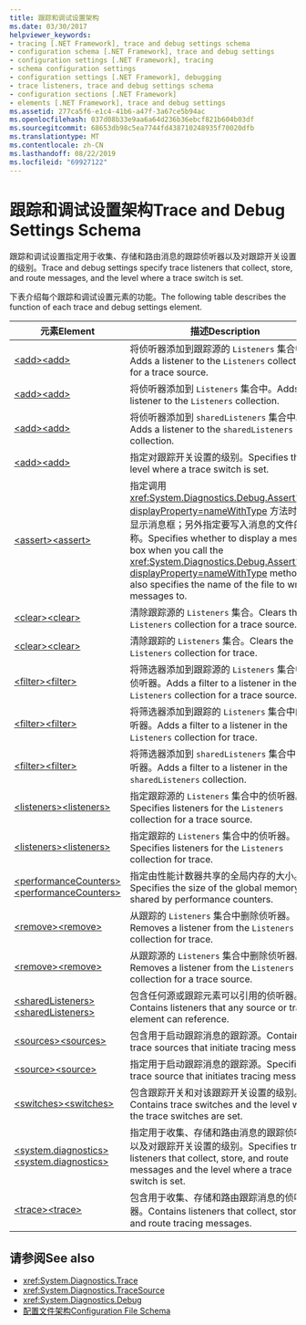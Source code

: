 ```yaml
---
title: 跟踪和调试设置架构
ms.date: 03/30/2017
helpviewer_keywords:
- tracing [.NET Framework], trace and debug settings schema
- configuration schema [.NET Framework], trace and debug settings
- configuration settings [.NET Framework], tracing
- schema configuration settings
- configuration settings [.NET Framework], debugging
- trace listeners, trace and debug settings schema
- configuration sections [.NET Framework]
- elements [.NET Framework], trace and debug settings
ms.assetid: 277ca5f6-e1c4-41b6-a47f-3a67ce5b94ac
ms.openlocfilehash: 037d08b33e9aa6a64d236b36ebcf821b604b03df
ms.sourcegitcommit: 68653db98c5ea7744fd438710248935f70020dfb
ms.translationtype: MT
ms.contentlocale: zh-CN
ms.lasthandoff: 08/22/2019
ms.locfileid: "69927122"
---
```

# <a name="trace-and-debug-settings-schema"></a><span data-ttu-id="9ee70-102">跟踪和调试设置架构</span><span class="sxs-lookup"><span data-stu-id="9ee70-102">Trace and Debug Settings Schema</span></span>
<span data-ttu-id="9ee70-103">跟踪和调试设置指定用于收集、存储和路由消息的跟踪侦听器以及对跟踪开关设置的级别。</span><span class="sxs-lookup"><span data-stu-id="9ee70-103">Trace and debug settings specify trace listeners that collect, store, and route messages, and the level where a trace switch is set.</span></span>  
  
 <span data-ttu-id="9ee70-104">下表介绍每个跟踪和调试设置元素的功能。</span><span class="sxs-lookup"><span data-stu-id="9ee70-104">The following table describes the function of each trace and debug settings element.</span></span>  
  
|<span data-ttu-id="9ee70-105">元素</span><span class="sxs-lookup"><span data-stu-id="9ee70-105">Element</span></span>|<span data-ttu-id="9ee70-106">描述</span><span class="sxs-lookup"><span data-stu-id="9ee70-106">Description</span></span>|  
|-------------|-----------------|  
|[<span data-ttu-id="9ee70-107">\<add></span><span class="sxs-lookup"><span data-stu-id="9ee70-107">\<add></span></span>](add-element-for-listeners-for-source.md)|<span data-ttu-id="9ee70-108">将侦听器添加到跟踪源的 `Listeners` 集合中。</span><span class="sxs-lookup"><span data-stu-id="9ee70-108">Adds a listener to the `Listeners` collection for a trace source.</span></span>|  
|[<span data-ttu-id="9ee70-109">\<add></span><span class="sxs-lookup"><span data-stu-id="9ee70-109">\<add></span></span>](add-element-for-listeners-for-trace.md)|<span data-ttu-id="9ee70-110">将侦听器添加到 `Listeners` 集合中。</span><span class="sxs-lookup"><span data-stu-id="9ee70-110">Adds a listener to the `Listeners` collection.</span></span>|  
|[<span data-ttu-id="9ee70-111">\<add></span><span class="sxs-lookup"><span data-stu-id="9ee70-111">\<add></span></span>](add-element-for-sharedlisteners.md)|<span data-ttu-id="9ee70-112">将侦听器添加到 `sharedListeners` 集合中。</span><span class="sxs-lookup"><span data-stu-id="9ee70-112">Adds a listener to the `sharedListeners` collection.</span></span>|  
|[<span data-ttu-id="9ee70-113">\<add></span><span class="sxs-lookup"><span data-stu-id="9ee70-113">\<add></span></span>](add-element-for-switches.md)|<span data-ttu-id="9ee70-114">指定对跟踪开关设置的级别。</span><span class="sxs-lookup"><span data-stu-id="9ee70-114">Specifies the level where a trace switch is set.</span></span>|  
|[<span data-ttu-id="9ee70-115">\<assert></span><span class="sxs-lookup"><span data-stu-id="9ee70-115">\<assert></span></span>](assert-element.md)|<span data-ttu-id="9ee70-116">指定调用 <xref:System.Diagnostics.Debug.Assert%2A?displayProperty=nameWithType> 方法时是否显示消息框；另外指定要写入消息的文件的名称。</span><span class="sxs-lookup"><span data-stu-id="9ee70-116">Specifies whether to display a message box when you call the <xref:System.Diagnostics.Debug.Assert%2A?displayProperty=nameWithType> method; also specifies the name of the file to write messages to.</span></span>|  
|[<span data-ttu-id="9ee70-117">\<clear></span><span class="sxs-lookup"><span data-stu-id="9ee70-117">\<clear></span></span>](clear-element-for-listeners-for-source.md)|<span data-ttu-id="9ee70-118">清除跟踪源的 `Listeners` 集合。</span><span class="sxs-lookup"><span data-stu-id="9ee70-118">Clears the `Listeners` collection for a trace source.</span></span>|  
|[<span data-ttu-id="9ee70-119">\<clear></span><span class="sxs-lookup"><span data-stu-id="9ee70-119">\<clear></span></span>](clear-element-for-listeners-for-trace.md)|<span data-ttu-id="9ee70-120">清除跟踪的 `Listeners` 集合。</span><span class="sxs-lookup"><span data-stu-id="9ee70-120">Clears the `Listeners` collection for trace.</span></span>|  
|[<span data-ttu-id="9ee70-121">\<filter></span><span class="sxs-lookup"><span data-stu-id="9ee70-121">\<filter></span></span>](filter-element-for-add-for-listeners-for-source.md)|<span data-ttu-id="9ee70-122">将筛选器添加到跟踪源的 `Listeners` 集合中的侦听器。</span><span class="sxs-lookup"><span data-stu-id="9ee70-122">Adds a filter to a listener in the `Listeners` collection for a trace source.</span></span>|  
|[<span data-ttu-id="9ee70-123">\<filter></span><span class="sxs-lookup"><span data-stu-id="9ee70-123">\<filter></span></span>](filter-element-for-add-for-listeners-for-trace.md)|<span data-ttu-id="9ee70-124">将筛选器添加到跟踪的 `Listeners` 集合中的侦听器。</span><span class="sxs-lookup"><span data-stu-id="9ee70-124">Adds a filter to a listener in the `Listeners` collection for trace.</span></span>|  
|[<span data-ttu-id="9ee70-125">\<filter></span><span class="sxs-lookup"><span data-stu-id="9ee70-125">\<filter></span></span>](filter-element-for-add-for-sharedlisteners.md)|<span data-ttu-id="9ee70-126">将筛选器添加到 `sharedListeners` 集合中的侦听器。</span><span class="sxs-lookup"><span data-stu-id="9ee70-126">Adds a filter to a listener in the `sharedListeners` collection.</span></span>|  
|[<span data-ttu-id="9ee70-127">\<listeners></span><span class="sxs-lookup"><span data-stu-id="9ee70-127">\<listeners></span></span>](listeners-element-for-source.md)|<span data-ttu-id="9ee70-128">指定跟踪源的 `Listeners` 集合中的侦听器。</span><span class="sxs-lookup"><span data-stu-id="9ee70-128">Specifies listeners for the `Listeners` collection for a trace source.</span></span>|  
|[<span data-ttu-id="9ee70-129">\<listeners></span><span class="sxs-lookup"><span data-stu-id="9ee70-129">\<listeners></span></span>](listeners-element-for-trace.md)|<span data-ttu-id="9ee70-130">指定跟踪的 `Listeners` 集合中的侦听器。</span><span class="sxs-lookup"><span data-stu-id="9ee70-130">Specifies listeners for the `Listeners` collection for trace.</span></span>|  
|[<span data-ttu-id="9ee70-131">\<performanceCounters></span><span class="sxs-lookup"><span data-stu-id="9ee70-131">\<performanceCounters></span></span>](performancecounters-element.md)|<span data-ttu-id="9ee70-132">指定由性能计数器共享的全局内存的大小。</span><span class="sxs-lookup"><span data-stu-id="9ee70-132">Specifies the size of the global memory shared by performance counters.</span></span>|  
|[<span data-ttu-id="9ee70-133">\<remove></span><span class="sxs-lookup"><span data-stu-id="9ee70-133">\<remove></span></span>](remove-element-for-listeners-for-trace.md)|<span data-ttu-id="9ee70-134">从跟踪的 `Listeners` 集合中删除侦听器。</span><span class="sxs-lookup"><span data-stu-id="9ee70-134">Removes a listener from the `Listeners` collection for trace.</span></span>|  
|[<span data-ttu-id="9ee70-135">\<remove></span><span class="sxs-lookup"><span data-stu-id="9ee70-135">\<remove></span></span>](remove-element-for-listeners-for-source.md)|<span data-ttu-id="9ee70-136">从跟踪源的 `Listeners` 集合中删除侦听器。</span><span class="sxs-lookup"><span data-stu-id="9ee70-136">Removes a listener from the `Listeners` collection for a trace source.</span></span>|  
|[<span data-ttu-id="9ee70-137">\<sharedListeners></span><span class="sxs-lookup"><span data-stu-id="9ee70-137">\<sharedListeners></span></span>](sharedlisteners-element.md)|<span data-ttu-id="9ee70-138">包含任何源或跟踪元素可以引用的侦听器。</span><span class="sxs-lookup"><span data-stu-id="9ee70-138">Contains listeners that any source or trace element can reference.</span></span>|  
|[<span data-ttu-id="9ee70-139">\<sources></span><span class="sxs-lookup"><span data-stu-id="9ee70-139">\<sources></span></span>](sources-element.md)|<span data-ttu-id="9ee70-140">包含用于启动跟踪消息的跟踪源。</span><span class="sxs-lookup"><span data-stu-id="9ee70-140">Contains trace sources that initiate tracing messages.</span></span>|  
|[<span data-ttu-id="9ee70-141">\<source></span><span class="sxs-lookup"><span data-stu-id="9ee70-141">\<source></span></span>](source-element.md)|<span data-ttu-id="9ee70-142">指定用于启动跟踪消息的跟踪源。</span><span class="sxs-lookup"><span data-stu-id="9ee70-142">Specifies a trace source that initiates tracing messages.</span></span>|  
|[<span data-ttu-id="9ee70-143">\<switches></span><span class="sxs-lookup"><span data-stu-id="9ee70-143">\<switches></span></span>](switches-element.md)|<span data-ttu-id="9ee70-144">包含跟踪开关和对该跟踪开关设置的级别。</span><span class="sxs-lookup"><span data-stu-id="9ee70-144">Contains trace switches and the level where the trace switches are set.</span></span>|  
|[<span data-ttu-id="9ee70-145">\<system.diagnostics></span><span class="sxs-lookup"><span data-stu-id="9ee70-145">\<system.diagnostics></span></span>](system-diagnostics-element.md)|<span data-ttu-id="9ee70-146">指定用于收集、存储和路由消息的跟踪侦听器以及对跟踪开关设置的级别。</span><span class="sxs-lookup"><span data-stu-id="9ee70-146">Specifies trace listeners that collect, store, and route messages and the level where a trace switch is set.</span></span>|  
|[<span data-ttu-id="9ee70-147">\<trace></span><span class="sxs-lookup"><span data-stu-id="9ee70-147">\<trace></span></span>](trace-element.md)|<span data-ttu-id="9ee70-148">包含用于收集、存储和路由跟踪消息的侦听器。</span><span class="sxs-lookup"><span data-stu-id="9ee70-148">Contains listeners that collect, store, and route tracing messages.</span></span>|  
  
## <a name="see-also"></a><span data-ttu-id="9ee70-149">请参阅</span><span class="sxs-lookup"><span data-stu-id="9ee70-149">See also</span></span>

- <xref:System.Diagnostics.Trace>
- <xref:System.Diagnostics.TraceSource>
- <xref:System.Diagnostics.Debug>
- [<span data-ttu-id="9ee70-150">配置文件架构</span><span class="sxs-lookup"><span data-stu-id="9ee70-150">Configuration File Schema</span></span>](../index.md)
